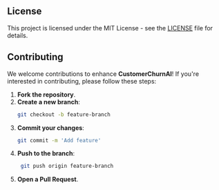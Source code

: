 ## License

This project is licensed under the MIT License - see the [LICENSE](LICENSE.md) file for details.

## Contributing

We welcome contributions to enhance **CustomerChurnAI**! If you're interested in contributing, please follow these steps:

1. **Fork the repository**.
2. **Create a new branch**:
   ```bash
   git checkout -b feature-branch
3. **Commit your changes**:
   ```bash
   git commit -m 'Add feature'
   ```
4. **Push to the branch**:
   ```bash
    git push origin feature-branch
   ```
5. **Open a Pull Request**.

   
